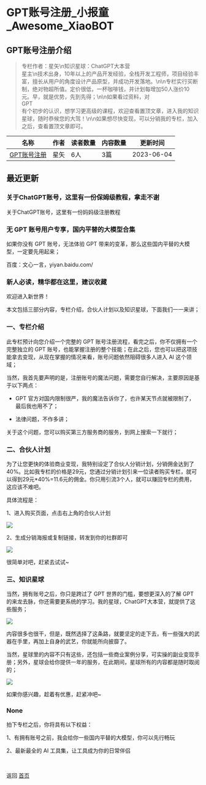 # GPT账号注册_小报童_Awesome_XiaoBOT

## GPT账号注册介绍
> 专栏作者：星矢\n知识星球：ChatGPT大本营  
星主\n技术出身，10年以上的产品开发经验，全栈开发工程师，项目经验丰富，擅长从用户的角度设计产品原型，并成功开发落地。\n\n专栏实行买断制，绝对物超所值。定价很低，一杯咖啡钱，并计划每增加50人涨价10元。早，就是优势，先到先得；\n\n如果看过资料，对  
GPT  
有个初步的认识，想学习更高级的课程，欢迎查看置顶文章，进入我的知识星球，随时恭候您的大驾！\n\n如果想尽快变现，可以分销我的专栏，加入之后，查看置顶文章即可。  
  


|名称|作者|读者数量|内容数量|更新时间|
|---|---|---|---|---|
|[GPT账号注册](https://xiaobot.net/p/gptmain?refer=9c3f1c95-a052-465a-9902-f6d75080262a)|星矢|6人|3篇|2023-06-04|

## 最近更新
### 关于ChatGPT账号，这里有一份保姆级教程，拿走不谢

关于ChatGPT账号，这里有一份妈妈级注册教程

### 无 GPT 账号用户专享，国内平替的大模型合集

如果你没有 GPT 账号，无法体验 GPT 带来的变革，那么这些国内平替的大模型，一定要先用起来；

百度：文心一言，yiyan.baidu.com/

### 新人必读，精华都在这里，建议收藏

欢迎进入新世界！

本文包括三部分内容，专栏介绍，合伙人计划以及知识星球，下面我们一一来讲；

### 一、专栏介绍

此专栏预计向您介绍一个完整的 GPT 账号注册流程，看完之后，你不仅拥有一个完整独立的 GPT
账号，也能掌握注册的整个技能；在此之后，您也可以把这项技能拿去变现，从现在掌握的情况来看，账号问题依然阻碍很多人进入 AI 这个领域；

当然，我首先要声明的是，注册账号的魔法问题，需要您自行解决，主要原因是基于以下两点：

  * GPT 官方对国内限制很严，我的魔法告诉你了，也许某天节点就被限制了，最后我也用不了；

  * 法律问题，不作多讲；

关于这个问题，您可以购买第三方服务商的服务，到网上搜索一下就行；

### 二、合伙人计划

为了让您更快的体验商业变现，我特别设定了合伙人分销计划，分销佣金达到了40%。比如我专栏的价格是29元，您通过分销计划引来一位读者购买专栏，就可以得到29元*40%=11.6元的佣金。你只用引流3个人，就可以赚回专栏的费用，这应该不难吧。

具体流程是：

1、进入购买页面，点击右上角的合伙人计划

![](https://static.xiaobot.net/file/2023-06-02/118338/c4879a2a89a36100e246011cba7923ce.jpeg)

2、生成分销海报或复制链接，转发到你的社群即可

![](https://static.xiaobot.net/file/2023-06-02/118338/56bd5e287ab011926a52b2c4d47478ef.jpeg)

很简单对吧，赶紧去试试~

### 三、知识星球

当然，拥有账号之后，你只是跨过了 GPT 世界的门槛，要想更深入的了解 GPT
的来龙去脉，你还需要更系统的学习。我的星球，ChatGPT大本营，就提供了这些服务；

![](https://static.xiaobot.net/file/2023-06-02/118338/6ccfe6ed5c73acc70b9cd08f74017b47.png)

内容很多也很干，但是，既然选择了这条路，就要坚定的走下去，有一些强大的武器在手里，再加上自身的武艺，你就能所向披靡了。

当然，星球里的内容不只有这些，还包括一些商业案例分享，可实操的副业变现手册；另外，星球会给你提供一年的服务，在此期间，星球所有的内容都是随时取阅的；

![](https://static.xiaobot.net/file/2023-06-02/118338/2daf7f8b1742e6407338478477efeaa9.png)

如果你感兴趣，趁着有优惠，赶紧冲吧~

### None

拍下专栏之后，你将具有以下权益：

1、有拥有账号之前，我会给你一些国内平替的大模型，你可以先行畅玩

2、最新最全的 AI 工具集，让工具成为你的日常伴侣


<a href="https://github.com/Reno9527/awesome-xiaobot" style="color: white; text-decoration: none;">awesome-xiaobot</a>

返回 [首页](../README.md)
